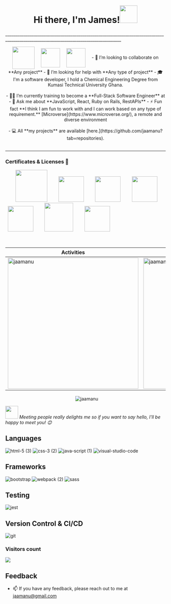<h1 align="center">Hi there, I'm James!<img src="https://github.com/mitul3737/mitul3737/blob/main/Wave.gif" height="55px" width="55px"></h1>
_______________________________________________________________________________________________________________________________________
<!-- Social icons section -->
<p align="center">
 <a  href="https://www.linkedin.com/in/jamesasibeymanu/"  target="_blank">
<img  align="center"  src="https://user-images.githubusercontent.com/98466955/195613046-9ecccd6e-b96e-45f9-84b2-c7ea1086479f.gif" height="70"  width="70"  /></a>
&#8287;&#8287;&#8287;
<a  href="https://twitter.com/JamesAsibeyManu"  target="_blank">
<img  align="center"  src="https://user-images.githubusercontent.com/98466955/195566671-f3328fbe-1b77-4500-b6fb-b9d92fa9c011.gif" height="60"  width="60"  /></a>
&#8287;&#8287;&#8287;
<a href="mailto:jaamanu@gmail.com" target="_blank">
<img  align="center"  src="https://user-images.githubusercontent.com/98466955/195565804-e5ee1df3-f584-4b6a-af87-581db17d3d77.gif"  height="60"  width="60"  /></a> 
&#8287;&#8287;&#8287;
- 👯 I’m looking to collaborate on **Any project**
- 🤝 I’m looking for help with **Any type of project**
- 🎓 I'm a software developer, I hold a Chemical Engineering Degree from Kumasi Technical University Ghana.</br><br>
- 👩‍💻 I’m currently training to become a **Full-Stack Software Engineer** at 
- 💬 Ask me about **JavaScript, React, Ruby on Rails, RestAPIs**
- ⚡ Fun fact **I think I am fun to work with and I can work based on any type of requirement.**</h4>
[Microverse](https://www.microverse.org/), a remote and diverse environment<br></br>
- 💻 All **my projects** are available [here.](https://github.com/jaamanu?tab=repositories).<br><br>

___________________________________________________________________________________________________________________________________________________________
### Certificates & Licenses 🥇
 <p align="left">
   &nbsp; &nbsp; &nbsp; &nbsp; <a href="https://www.credential.net/92024a07-e111-4029-af67-f44598081c8a#gs.fin7fz" target="blank"><img src="https://user-images.githubusercontent.com/98466955/195572972-55d4ac48-a8b3-4ce6-ac6c-b5fa18b7eff4.png" width="100"></a> 
    &nbsp; &nbsp; &nbsp; &nbsp; <a href="https://www.credential.net/8a4b8512-445f-49c1-a97e-6f2576c9edb3#gs.ficvyo" target="blank"><img src="https://user-images.githubusercontent.com/98466955/195572345-2ed06552-1533-41c5-b646-e32254595890.png" width="80"></a>
 &nbsp; &nbsp; &nbsp; &nbsp; <a href="https://www.credential.net/cf9bb67f-9368-4717-ad6e-00a480f47c26#gs.iearsm" target="blank"><img src="https://templates.images.credential.net/15959755104909798720520579501098.png" width="80"></a>
 &nbsp; &nbsp; &nbsp; &nbsp; <a href="https://www.credential.net/2ebc4d76-16cb-4c52-bf06-89b8584665f1#gs.kfycov" target="blank"><img src="https://templates.images.credential.net/15790419775515809487933217124360.png" width="80"></a>
 &nbsp; &nbsp; &nbsp; &nbsp; <a href="https://www.credential.net/11ee16a2-67fc-4a81-8723-c30486e86bf8" target="blank"><img src="https://user-images.githubusercontent.com/98466955/224067245-7dbfc1d9-dc77-4838-907b-c6fcfc8d7472.png" width="80"></a>
 &nbsp; &nbsp; &nbsp; &nbsp; <a href="https://www.udemy.com/certificate/UC-4789aaae-6c97-47eb-94e1-dbe6627d52e1/" target="blank"><img src="https://user-images.githubusercontent.com/98466955/195573897-0fcc27af-8399-4a54-9776-f22b5d7c8396.jpeg" width="90"></a>
  &nbsp; &nbsp; &nbsp; &nbsp; <a href="https://coursera.org/share/90cbfea5fde05e09ee38365b10d6334b" target="blank"><img src="https://user-images.githubusercontent.com/98466955/195579521-3d98a2b5-e214-4ee9-ad07-d96468f3d817.jpeg" width="80"></a>

 </p>   
  

<p align="center">&nbsp;     
 
| Activities  |   Languages  |
| ----------- | ------------ |
| <img align="center" src="https://github-readme-stats.vercel.app/api?username=jaamanu&show_icons=true&theme=tokyonight" alt="jaamanu" width="410" /> | <img align="center" src="https://github-readme-stats.vercel.app/api/top-langs?username=jaamanu&show_icons=true&theme=tokyonight&layout=compact" alt="jaamanu" width="410" />|
</p>
<p align="center">&nbsp;
<img  width:"500" align="center" src="https://github-readme-streak-stats.herokuapp.com/?user=jaamanu&" alt="jaamanu" />
  </p>
<img  src="https://media.giphy.com/media/LnQjpWaON8nhr21vNW/giphy.gif" width="40"> <em>Meeting people really delights me so if you want to say hello, I'll be happy to meet you! 😊 </em>



## Languages 
![html-5 (3)](https://user-images.githubusercontent.com/98466955/195468583-f1d0a3cc-e0d1-4626-8b11-10f58a3d8486.png)
![css-3 (2)](https://user-images.githubusercontent.com/98466955/195469125-5644400c-732b-4a43-a4e0-8c9213d84743.png)
![java-script (1)](https://user-images.githubusercontent.com/98466955/195469780-9aed5f72-82d8-4a93-ad21-2b6327b47b32.png)
![visual-studio-code](https://user-images.githubusercontent.com/98466955/195476626-69c30c8b-ca99-4e6d-88dc-1c9bad957454.png)

## Frameworks
![bootstrap](https://user-images.githubusercontent.com/98466955/195473368-f4b048b7-e3af-4cd3-a90f-f85834d4628a.png)
![webpack (2)](https://user-images.githubusercontent.com/98466955/195474253-40bebee2-5e4c-4503-8875-629961cd7b15.png)
![sass](https://user-images.githubusercontent.com/98466955/195476359-9250572e-a9c4-4f56-b400-aa49b9676403.png)


## Testing
![jest](https://user-images.githubusercontent.com/98466955/195473686-757890dd-97c6-414f-8d88-37ed3e6dfba4.png)

## Version Control & CI/CD
![git](https://user-images.githubusercontent.com/98466955/195476809-1dbe8838-a259-4cd5-a520-08a2d73a5b3d.png)


<h3> Visitors count </h3>
<img src="https://profile-counter.glitch.me/jaamanu/count.svg" /><br/>


## Feedback

- 📫 If you have any feedback, please reach out to me at jaamanu@gmail.com
